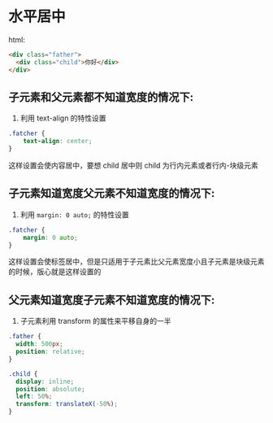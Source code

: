 # 水平居中

html:
```html
<div class="father">
  <div class="child">你好</div>
</div>
```

## 子元素和父元素都不知道宽度的情况下:

1. 利用 text-align 的特性设置

```css
.fatcher {
    text-align: center;
}
```
这样设置会使内容居中，要想 child 居中则 child 为行内元素或者行内-块级元素

## 子元素知道宽度父元素不知道宽度的情况下:

1. 利用 `margin: 0 auto;` 的特性设置

```css
.fatcher {
    margin: 0 auto;
}
```
这样设置会使标签居中，但是只适用于子元素比父元素宽度小且子元素是块级元素的时候，版心就是这样设置的


## 父元素知道宽度子元素不知道宽度的情况下:

1. 子元素利用 transform 的属性来平移自身的一半

```css
.father {
  width: 500px;
  position: relative;
}

.child {
  display: inline;
  position: absolute;
  left: 50%;
  transform: translateX(-50%);
}
```